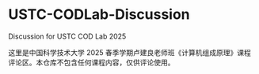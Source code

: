 # USTC-CODLab-Discussion



Discussion for USTC COD Lab 2025

这里是中国科学技术大学 2025 春季学期卢建良老师班《计算机组成原理》课程评论区。本仓库不包含任何课程内容，仅供评论使用。